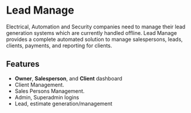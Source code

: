 # Lead Manage

Electrical, Automation and Security companies need to manage their lead generation systems which are currently handled offline. Lead Manage provides a complete automated solution to manage salespersons, leads, clients, payments, and reporting for clients.

## Features

* **Owner**, **Salesperson**, and **Client** dashboard
* Client Management.
* Sales Persons Management.
* Admin, Superadmin logins
* Lead, estimate generation/management
